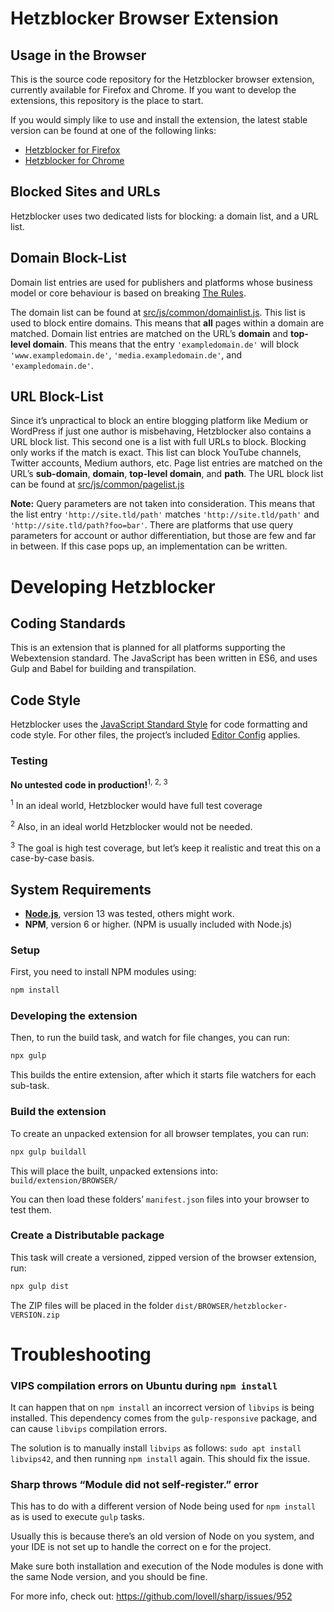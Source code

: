 # Hetzblocker Browser Extension

## Usage in the Browser

This is the source code repository for the Hetzblocker browser extension,
currently available for Firefox and Chrome. If you want to develop the
extensions, this repository is the place to start.

If you would simply like to use and install the extension, the latest stable
version can be found at one of the following links:

  - [Hetzblocker for Firefox](https://addons.mozilla.org/en-US/firefox/addon/hetzblocker/)
  - [Hetzblocker for Chrome](https://chrome.google.com/webstore/detail/hetzblocker/mhmohgpdkkegialpboobiebjjhgjabii)

## Blocked Sites and URLs

Hetzblocker uses two dedicated lists for blocking: a domain list, and a URL list.

## Domain Block-List

Domain list entries are used for publishers and platforms whose business model or core behaviour is based on breaking [The Rules](https://github.com/marklindhout/hetzblocker/wiki/The-Rules:-What-does-Hetzblocker-block%3F).

The domain list can be found at [src/js/common/domainlist.js](https://github.com/marklindhout/hetzblocker/blob/master/src/js/common/domainlist.js).
This list is used to block entire domains.
This means that **all** pages within a domain are matched.
Domain list entries are matched on the URL’s **domain** and **top-level domain**.
This means that the entry `'exampledomain.de'` will block `'www.exampledomain.de'`, `'media.exampledomain.de'`, and `'exampledomain.de'`.

## URL Block-List

Since it’s unpractical to block an entire blogging platform like Medium or WordPress if just one author is misbehaving, Hetzblocker also contains a URL block list.
This second one is a list with full URLs to block. Blocking only works if the match is exact.
This list can block YouTube channels, Twitter accounts, Medium authors, etc.
Page list entries are matched on the URL’s **sub-domain**, **domain**, **top-level domain**, and **path**.
The URL block list can be found at [src/js/common/pagelist.js](https://github.com/marklindhout/hetzblocker/blob/master/src/js/common/pagelist.js)

**Note:** Query parameters are not taken into consideration. This means that the list entry `'http://site.tld/path'` matches `'http://site.tld/path'` and `'http://site.tld/path?foo=bar'`. There are platforms that use query parameters for account or author differentiation, but those are few and far in between. If this case pops up, an implementation can be written.

# Developing Hetzblocker


## Coding Standards

This is an extension that is planned for all platforms supporting the Webextension standard.
The JavaScript has been written in ES6, and uses Gulp and Babel for building and transpilation.

## Code Style

Hetzblocker uses the [JavaScript Standard Style](https://standardjs.com/) for code formatting and code style.
For other files, the project’s included [Editor Config](https://editorconfig.org/) applies.

### Testing

**No untested code in production!**<sup>1, 2, 3</sup>

<sup>1</sup> In an ideal world, Hetzblocker would have full test coverage

<sup>2</sup> Also, in an ideal world Hetzblocker would not be needed.

<sup>3</sup> The goal is high test coverage, but let’s keep it realistic and treat this on a case-by-case basis.

## System Requirements

  - **[Node.js](https://nodejs.org/)**, version 13 was tested, others might work.
  - **NPM**, version 6 or higher. (NPM is usually included with Node.js)

### Setup
First, you need to install NPM modules using:
```bash
npm install
```

### Developing the extension
Then, to run the build task, and watch for file changes, you can run:
```bash
npx gulp
```
This builds the entire extension, after which it starts file watchers for each
sub-task.

### Build the extension
To create an unpacked extension for all browser templates, you can run:

```bash
npx gulp buildall
```

This will place the built, unpacked extensions into: `build/extension/BROWSER/`

You can then load these folders’ `manifest.json` files into your browser to test them.

### Create a Distributable package

This task will create a versioned, zipped version of the browser extension, run:

```bash
npx gulp dist
```

The ZIP files will be placed in the folder `dist/BROWSER/hetzblocker-VERSION.zip`

# Troubleshooting

### VIPS compilation errors on Ubuntu during `npm install`

It can happen that on `npm install` an incorrect version of `libvips` is being
installed. This dependency comes from the `gulp-responsive` package, and can
cause `libvips` compilation errors.

The solution is to manually install `libvips` as follows: `sudo apt install libvips42`,
and then running `npm install` again. This should fix the issue.

### Sharp throws “Module did not self-register.” error

This has to do with a different version of Node being used for `npm install` as is used to execute `gulp` tasks.

Usually this is because there’s an old version of Node on you system, and your IDE is not set up to handle the correct on e for the project.

Make sure both installation and execution of the Node modules is done with the same Node version, and you should be fine.

For more info, check out: https://github.com/lovell/sharp/issues/952
